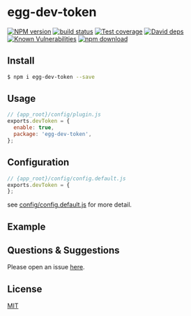 # egg-dev-token

[![NPM version][npm-image]][npm-url]
[![build status][travis-image]][travis-url]
[![Test coverage][codecov-image]][codecov-url]
[![David deps][david-image]][david-url]
[![Known Vulnerabilities][snyk-image]][snyk-url]
[![npm download][download-image]][download-url]

[npm-image]: https://img.shields.io/npm/v/egg-dev-token.svg?style=flat-square
[npm-url]: https://npmjs.org/package/egg-dev-token
[travis-image]: https://img.shields.io/travis/eggjs/egg-dev-token.svg?style=flat-square
[travis-url]: https://travis-ci.org/eggjs/egg-dev-token
[codecov-image]: https://img.shields.io/codecov/c/github/eggjs/egg-dev-token.svg?style=flat-square
[codecov-url]: https://codecov.io/github/eggjs/egg-dev-token?branch=master
[david-image]: https://img.shields.io/david/eggjs/egg-dev-token.svg?style=flat-square
[david-url]: https://david-dm.org/eggjs/egg-dev-token
[snyk-image]: https://snyk.io/test/npm/egg-dev-token/badge.svg?style=flat-square
[snyk-url]: https://snyk.io/test/npm/egg-dev-token
[download-image]: https://img.shields.io/npm/dm/egg-dev-token.svg?style=flat-square
[download-url]: https://npmjs.org/package/egg-dev-token

<!--
Description here.
-->

## Install

```bash
$ npm i egg-dev-token --save
```

## Usage

```js
// {app_root}/config/plugin.js
exports.devToken = {
  enable: true,
  package: 'egg-dev-token',
};
```

## Configuration

```js
// {app_root}/config/config.default.js
exports.devToken = {
};
```

see [config/config.default.js](config/config.default.js) for more detail.

## Example

<!-- example here -->

## Questions & Suggestions

Please open an issue [here](https://github.com/eggjs/egg/issues).

## License

[MIT](LICENSE)
